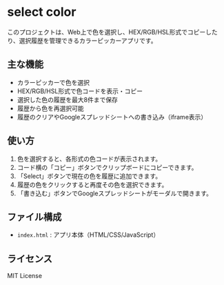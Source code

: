 # select color

このプロジェクトは、Web上で色を選択し、HEX/RGB/HSL形式でコピーしたり、選択履歴を管理できるカラーピッカーアプリです。

## 主な機能
- カラーピッカーで色を選択
- HEX/RGB/HSL形式で色コードを表示・コピー
- 選択した色の履歴を最大8件まで保存
- 履歴から色を再選択可能
- 履歴のクリアやGoogleスプレッドシートへの書き込み（iframe表示）

## 使い方
1. 色を選択すると、各形式の色コードが表示されます。
2. コード横の「コピー」ボタンでクリップボードにコピーできます。
3. 「Select」ボタンで現在の色を履歴に追加できます。
4. 履歴の色をクリックすると再度その色を選択できます。
5. 「書き込む」ボタンでGoogleスプレッドシートがモーダルで開きます。

## ファイル構成
- `index.html` : アプリ本体（HTML/CSS/JavaScript）

## ライセンス
MIT License
